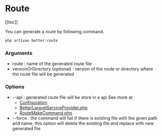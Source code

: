 # Route

[[toc]]

You can generate a route by following command.

```bash
php artisan better:route
```

### Arguments

- route : name of the generated route file
- versionOrDirectory (optional) : version of the route or directory where the route file will be generated

### Options

- --api : generated route file will be store in a api See more at
  - [Configuration](/configuration.html#config)
  - [BetterLaravelServiceProvider.php](https://github.com/laranex/better-laravel/blob/master/src/BetterLaravelServiceProvider.php#L46)
  - [RouteMakeCommand.php](https://github.com/laranex/better-laravel/blob/master/src/Commands/RouteMakeCommand.php)
- --force : the command will fail if there is existing file with the given path and name, this option will delete the existing file and replace with new generated file
